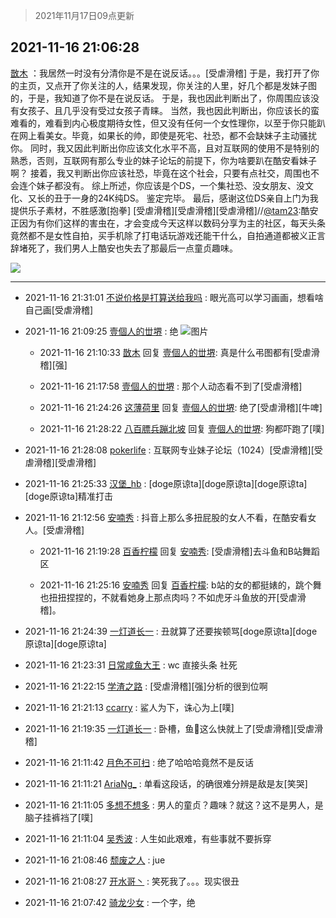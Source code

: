 > 2021年11月17日09点更新
<link rel="stylesheet" href="https://cdn.jsdelivr.net/gh/taotie6/sampleJSON@main/css/photo_show.css">
<meta name="referrer" content="no-referrer" />


 ## 2021-11-16 21:06:28 

 [㪚木](https://www.coolapk.com/feed/31518299?shareKey=MDZiNDVkMzYyN2Y5NjE5M2FlMTA~) ：我居然一时没有分清你是不是在说反话。。。[受虐滑稽]
于是，我打开了你的主页，又点开了你关注的人，结果发现，你关注的人里，好几个都是发妹子图的，于是，我知道了你不是在说反话。
于是，我也因此判断出了，你周围应该没有女孩子、且几乎没有受过女孩子青睐。
当然，我也因此判断出<!--break-->，你应该长的蛮难看的，难看到内心极度期待女性，但又没有任何一个女性理你，以至于你只能趴在网上看美女。毕竟，如果长的帅，即使是死宅、社恐，都不会缺妹子主动骚扰你。
同时，我又因此判断出你应该文化水平不高，且对互联网的使用不是特别的熟悉，否则，互联网有那么专业的妹子论坛的前提下，你为啥要趴在酷安看妹子啊？
接着，我又判断出你应该社恐，毕竟在这个社会，只要有点社交，周围也不会连个妹子都没有。
综上所述，你应该是个DS，一个集社恐、没女朋友、没文化、又长的丑于一身的24K纯DS。
鉴定完毕。
最后，感谢这位DS亲自上门为我提供乐子素材，不胜感激[抱拳]
[受虐滑稽][受虐滑稽][受虐滑稽]//<a class="feed-link-uname" href="/u/tam23">@tam23</a>:酷安正因为有你们这样的害虫在，才会变成今天这样以数码分享为主的社区，每天头条竟然都不是女性自拍，买手机除了打电话玩游戏还能干什么，自拍通道都被义正言辞堵死了，我们男人上酷安也失去了那最后一点童贞趣味。 

<div class="album">
<img class="img-item" src="https://image.coolapk.com/feed/2018/1217/07/1081091_1545003920_5732@216x196.gif" />
</div>

 ------- 

- 2021-11-16 21:31:01 [不说价格是打算送给我吗](uid=3415876) : 眼光高可以学习画画，想看啥自己画[受虐滑稽] 

- 2021-11-16 21:09:25 [壹個人的丗堺](uid=1461483) : 绝 ![图片](https://image.coolapk.com/feed/2021/0911/22/2917629_56c0c8c6_9972_7409@360x640.gif)

    - 2021-11-16 21:10:33 [㪚木](uid=1081091) 回复 [壹個人的丗堺](uid=1461483): 真是什么弔图都有[受虐滑稽][强] 

    - 2021-11-16 21:17:58 [壹個人的丗堺](uid=1461483) : 那个人动态看不到了[受虐滑稽] 

    - 2021-11-16 21:24:26 [这薄荷里](uid=1535761) 回复 [壹個人的丗堺](uid=1461483): 绝了[受虐滑稽][牛啤] 

    - 2021-11-16 21:28:22 [八百膘兵蹦北坡](uid=1105274) 回复 [壹個人的丗堺](uid=1461483): 狗都吓跑了[噗] 

- 2021-11-16 21:28:08 [pokerlife](uid=575409) : 互联网专业妹子论坛（1024）[受虐滑稽][受虐滑稽][受虐滑稽] 

- 2021-11-16 21:25:33 [汉堡_hb](uid=2563523) : [doge原谅ta][doge原谅ta][doge原谅ta][doge原谅ta]精准打击 

- 2021-11-16 21:12:56 [安喃秀](uid=2237599) : 抖音上那么多扭屁股的女人不看，在酷安看女人。[受虐滑稽] 

    - 2021-11-16 21:19:28 [百香柠檬](uid=2068085) 回复 [安喃秀](uid=2237599): [受虐滑稽]去斗鱼和B站舞蹈区 

    - 2021-11-16 21:25:16 [安喃秀](uid=2237599) 回复 [百香柠檬](uid=2068085): b站的女的都挺婊的，跳个舞也扭扭捏捏的，不就看她身上那点肉吗？不如虎牙斗鱼放的开[受虐滑稽]。 

- 2021-11-16 21:24:39 [一灯道长一](uid=2901910) : 丑就算了还要挨顿骂[doge原谅ta][doge原谅ta][doge原谅ta] 

- 2021-11-16 21:23:31 [日常咸鱼大王](uid=1063588) : wc 直接头条 社死 

- 2021-11-16 21:22:15 [学渣之路](uid=935369) : [受虐滑稽][强]分析的很到位啊 

- 2021-11-16 21:21:13 [ccarry](uid=2260526) : 鲨人为下，诛心为上[噗] 

- 2021-11-16 21:19:35 [一灯道长一](uid=2901910) : 卧槽，鱼🐠这么快就上了[受虐滑稽][受虐滑稽] 

- 2021-11-16 21:11:42 [月色不可扫](uid=3639201) : 绝了哈哈哈竟然不是反话 

- 2021-11-16 21:11:21 [AriaNg_](uid=3504887) : 单看这段话，的确很难分辨是敌是友[笑哭] 

- 2021-11-16 21:11:05 [多想不想多](uid=1473521) : 男人的童贞？趣味？就这？这不是男人，是脑子挂裤裆了[噗] 

- 2021-11-16 21:11:04 [吴秀波](uid=1158063) : 人生如此艰难，有些事就不要拆穿 

- 2021-11-16 21:08:46 [颓废之人](uid=369286) : jue 

- 2021-11-16 21:08:27 [开水哥丶](uid=608451) : 笑死我了。。。现实很丑 

- 2021-11-16 21:07:42 [骑龙少女](uid=2934362) : 一个字，绝 

